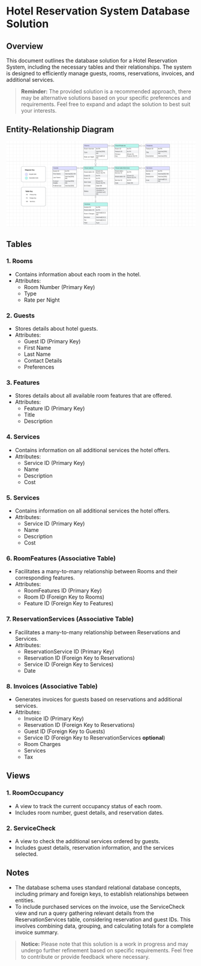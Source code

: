 # Hotel Reservation System Database Solution

## Overview

This document outlines the database solution for a Hotel Reservation System, including the necessary tables and their relationships. The system is designed to efficiently manage guests, rooms, reservations, invoices, and additional services.

> **Reminder:**
> The provided solution is a recommended approach, there may be alternative solutions based on your specific preferences and requirements. Feel free to expand and adapt the solution to best suit your interests.

## Entity-Relationship Diagram

![Hotel Reservation System ERD](HotelERD.png)

## Tables

### 1. Rooms

- Contains information about each room in the hotel.
- Attributes:
  - Room Number (Primary Key)
  - Type
  - Rate per Night

### 2. Guests

- Stores details about hotel guests.
- Attributes:
  - Guest ID (Primary Key)
  - First Name
  - Last Name
  - Contact Details
  - Preferences

### 3. Features

- Stores details about all available room features that are offered.
- Attributes:
  - Feature ID (Primary Key)
  - Title
  - Description

### 4. Services

- Contains information on all additional services the hotel offers.
- Attributes:
  - Service ID (Primary Key)
  - Name
  - Description
  - Cost

### 5. Services

- Contains information on all additional services the hotel offers.
- Attributes:
  - Service ID (Primary Key)
  - Name
  - Description
  - Cost

### 6. RoomFeatures (Associative Table)

- Facilitates a many-to-many relationship between Rooms and their corresponding features.
- Attributes:
  - RoomFeatures ID (Primary Key)
  - Room ID (Foreign Key to Rooms)
  - Feature ID (Foreign Key to Features)

### 7. ReservationServices (Associative Table)

- Facilitates a many-to-many relationship between Reservations and Services.
- Attributes:
  - ReservationService ID (Primary Key)
  - Reservation ID (Foreign Key to Reservations)
  - Service ID (Foreign Key to Services)
  - Date

### 8. Invoices (Associative Table)

- Generates invoices for guests based on reservations and additional services.
- Attributes:
  - Invoice ID (Primary Key)
  - Reservation ID (Foreign Key to Reservations)
  - Guest ID (Foreign Key to Guests)
  - Service ID (Foreign Key to ReservationServices **optional**)
  - Room Charges
  - Services
  - Tax

## Views

### 1. RoomOccupancy

- A view to track the current occupancy status of each room.
- Includes room number, guest details, and reservation dates.

### 2. ServiceCheck

- A view to check the additional services ordered by guests.
- Includes guest details, reservation information, and the services selected.

## Notes

- The database schema uses standard relational database concepts, including primary and foreign keys, to establish relationships between entities.
- To include purchased services on the invoice, use the ServiceCheck view and run a query gathering relevant details from the ReservationServices table, considering reservation and guest IDs. This involves combining data, grouping, and calculating totals for a complete invoice summary.

> **Notice:**
>  Please note that this solution is a work in progress and may undergo further refinement based on specific requirements. Feel free to contribute or provide feedback where necessary.
